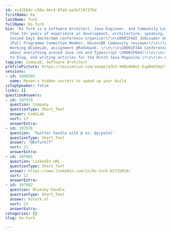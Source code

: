 ```yaml
---
id: ec42564c-c50a-4ec4-87a9-aa3e7197376d
firstName: Ko
lastName: Turk
fullName: Ko Turk
bio: "Ko Turk is a Software Architect, Java Engineer, and Community Lead with more
  than 15+ years of experience in development, architecture, speaking, and mentoring.\r\n\r\n\U0001F98A
  Voxxed Days Amsterdam conference organiser\r\n\U0001F465 JUGLeader @CodeLabJUG\r\n\U0001FAF6\U0001F3FB
  JFall Programme Committee Member, DevoxxBE Community reviewer\r\n\r\n\U0001F9D1‍\U0001F4BB
  Working @CodeLab, assignment @Rabobank. \r\n\r\n\U0001F3A4 Conference speaker, speaks
  about everything around Java (ok and Typescript \U0001F604)\r\n\r\n✍\U0001F3FB Loves
  to blog, and writing articles for the Dutch Java Magazine.\r\n\r\n➡️ Website: http://koturk.nl/"
tagLine: CodeLab, Software Architect
profilePicture: https://sessionize.com/image/a7b3-400o400o1-EupDehSbyCtxrWHgadQRhp.jpg
sessions:
- id: 1036592
  name: Maven's hidden secrets to speed up your build
isTopSpeaker: false
links: []
questionAnswers:
- id: 107974
  question: Company
  questionType: Short_Text
  answer: CodeLab
  sort: 17
  answerExtra:
- id: 107978
  question: 'Twitter handle with @ ex: @prpatel'
  questionType: Short_Text
  answer: "@KoTurk77"
  sort: 21
  answerExtra:
- id: 107981
  question: LinkedIn URL
  questionType: Short_Text
  answer: https://www.linkedin.com/in/ko-turk-b271b929/
  sort: 22
  answerExtra:
- id: 107982
  question: Bluesky handle
  questionType: Short_Text
  answer: koturk.nl
  sort: 23
  answerExtra:
categories: []
slug: ko-turk

---
```

